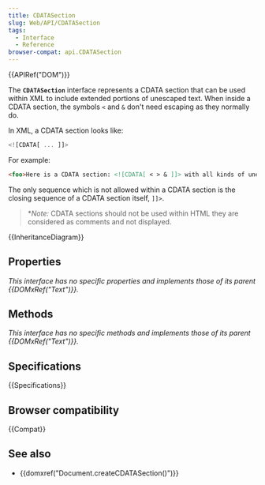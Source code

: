```yaml
---
title: CDATASection
slug: Web/API/CDATASection
tags:
  - Interface
  - Reference
browser-compat: api.CDATASection
---
```

{{APIRef("DOM")}}

The **`CDATASection`** interface represents a CDATA section
that can be used within XML to include extended portions of unescaped text.
When inside a CDATA section, the symbols `<` and `&` don't need escaping
as they normally do.

In XML, a CDATA section looks like:

```js
<![CDATA[ ... ]]>
```

For example:

```html
<foo>Here is a CDATA section: <![CDATA[ < > & ]]> with all kinds of unescaped text.</foo>
```

The only sequence which is not allowed within a CDATA section is the closing sequence
of a CDATA section itself, `]]>`.

> **Note:* CDATA sections should not be used within HTML they are considered as comments and not displayed.

{{InheritanceDiagram}}

## Properties

_This interface has no specific properties and implements those of its parent
{{DOMxRef("Text")}}._

## Methods

_This interface has no specific methods and implements those of its parent
{{DOMxRef("Text")}}._

## Specifications

{{Specifications}}

## Browser compatibility

{{Compat}}

## See also

- {{domxref("Document.createCDATASection()")}}
